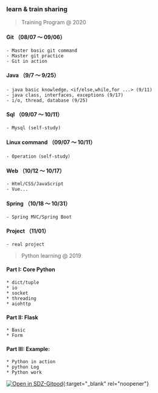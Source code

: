 ### learn & train sharing

> Training Program @ 2020
  #### Git （08/07 ～ 09/06）
    - Master basic git command
    - Master git practice
    - Git in action

  #### Java （9/7 ～ 9/25）
    - java basic knowledge，<if/else,while,for ...> (9/11)
    - java class, interfaces, exceptions (9/17)
    - i/o, thread, database (9/25)

  #### Sql （09/07 ～ 10/11）
    - Mysql (self-study)
  
  #### Linux command （09/07 ～ 10/11）
    - Operation（self-study）


  #### Web （10/12 ～ 10/17）
    - Html/CSS/JavaScript
    - Vue...

  #### Spring （10/18 ～ 10/31）
    - Spring MVC/Spring Boot

  #### Project （11/01）
    - real project

> Python learning @ 2019
  #### Part I: Core Python
    * dict/tuple
    * io
    * socket
    * threading
    * aiohttp
  #### Part II: Flask
    * Basic
    * Form
  #### Part III: Example: 
    * Python in action
    * python Log
    * Python work
[![Open in SDZ-Gitpod](https://gitpod.io/button/open-in-gitpod.svg)](https://gitpod.myetslab.com/#https://github.com/jeffrey-zhang/training){:target="_blank" rel="noopener"}
